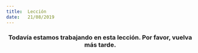 ```yaml
---
title:  Lección
date:   21/08/2019
---
```


### <center>Todavía estamos trabajando en esta lección. Por favor, vuelva más tarde.</center>